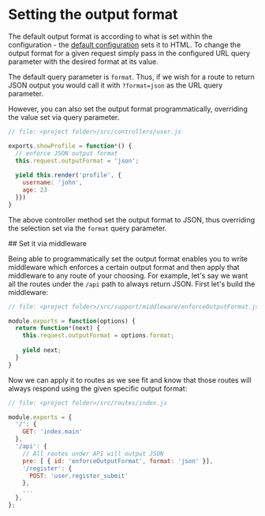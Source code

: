 # Setting the output format

The default output format is according to what is set within the configuration - the [default configuration](Enabling.md) sets it to HTML. To change the output format for a given request simply pass in the configured URL query parameter with the desired format at its value.

The default query parameter is `format`. Thus, if we wish for a route to return JSON output you would call it with `?format=json` as the URL query parameter.

However, you can also set the output format programmatically, overriding the value set via query parameter.

```js
// file: <project folder>/src/controllers/user.js

exports.showProfile = function*() {
  // enforce JSON output format
  this.request.outputFormat = 'json';
  
  yield this.render('profile', {
    username: 'john',
    age: 23
  }})
}
```

The above controller method set the output format to JSON, thus overriding the selection set via the `format` query parameter.

## Set it via middleware

Being able to programmatically set the output format enables you to write middleware which enforces a certain output format and then apply that middleware to any route of your choosing. For example, let's say we want all the routes under the `/api` path to always return JSON. First let's build the middleware:

```js
// file: <project folder>/src/support/middleware/enforceOutputFormat.js

module.exports = function(options) {
  return function*(next) {
    this.request.outputFormat = options.format;
    
    yield next;
  }
}
```

Now we can apply it to routes as we see fit and know that those routes will always respond using the given specific output format:

```js
// file: <project folder>/src/routes/index.js

module.exports = {
  '/': {
    GET: 'index.main'
  },
  '/api': {
    // All routes under API will output JSON
    pre: [ { id: 'enforceOutputFormat', format: 'json' }],
    '/register': {
      POST: 'user.register_submit'
    },
    ...
  },
};
```
